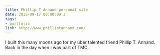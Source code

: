 ```yaml
---
title: Phillip T Annand personal site
date: 2015-09-17 00:00:00 Z
tags:
- portfolio
link: http://www.philliptannand.com/
---
```


I built this many moons ago for my über talented friend Phillip T. Annand. Back in the day when I was part of TMC.